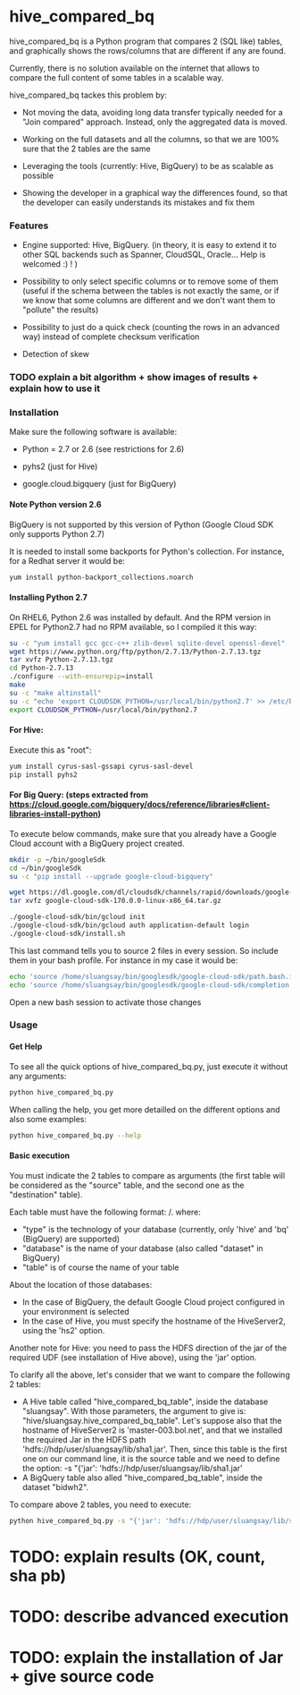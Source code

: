 # hive_compared_bq

hive_compared_bq is a Python program that compares 2 (SQL like) tables, and graphically shows the rows/columns that are different if any are found.

Currently, there is no solution available on the internet that allows to compare the full content of some tables in a scalable way.

hive_compared_bq tackes this problem by:

* Not moving the data, avoiding long data transfer typically needed for a "Join compared" approach. Instead, only the aggregated data is moved.

* Working on the full datasets and all the columns, so that we are 100% sure that the 2 tables are the same

* Leveraging the tools (currently: Hive, BigQuery) to be as scalable as possible

* Showing the developer in a graphical way the differences found, so that the developer can easily understands its mistakes and fix them

### Features

* Engine supported: Hive, BigQuery. (in theory, it is easy to extend it to other SQL backends such as Spanner, CloudSQL, Oracle... Help is welcomed :) ! )

* Possibility to only select specific columns or to remove some of them (useful if the schema between the tables is not exactly the same, or if we know that some columns are different and we don't want them to "pollute" the results)

* Possibility to just do a quick check (counting the rows in an advanced way) instead of complete checksum verification

* Detection of skew


### TODO explain a bit algorithm + show images of results + explain how to use it

### Installation

Make sure the following software is available:

* Python = 2.7 or 2.6 (see restrictions for 2.6)

* pyhs2 (just for Hive)

* google.cloud.bigquery (just for BigQuery)

#### Note Python version 2.6
BigQuery is not supported by this version of Python (Google Cloud SDK only supports Python 2.7)

It is needed to install some backports for Python's collection. For instance, for a Redhat server it would be:
```bash
yum install python-backport_collections.noarch
```

#### Installing Python 2.7
On RHEL6, Python 2.6 was installed by default. And the RPM version in EPEL for Python2.7 had no RPM available, so I compiled it this way:
```bash
su -c "yum install gcc gcc-c++ zlib-devel sqlite-devel openssl-devel"
wget https://www.python.org/ftp/python/2.7.13/Python-2.7.13.tgz
tar xvfz Python-2.7.13.tgz
cd Python-2.7.13
./configure --with-ensurepip=install
make
su -c "make altinstall"
su -c "echo 'export CLOUDSDK_PYTHON=/usr/local/bin/python2.7' >> /etc/bashrc"
export CLOUDSDK_PYTHON=/usr/local/bin/python2.7
```

#### For Hive:
Execute this as "root":
```bash
yum install cyrus-sasl-gssapi cyrus-sasl-devel
pip install pyhs2
```

#### For Big Query:    (steps extracted from https://cloud.google.com/bigquery/docs/reference/libraries#client-libraries-install-python)
To execute below commands, make sure that you already have a Google Cloud account with a BigQuery project created.

```bash
mkdir -p ~/bin/googleSdk
cd ~/bin/googleSdk
su -c "pip install --upgrade google-cloud-bigquery"

wget https://dl.google.com/dl/cloudsdk/channels/rapid/downloads/google-cloud-sdk-170.0.0-linux-x86_64.tar.gz
tar xvfz google-cloud-sdk-170.0.0-linux-x86_64.tar.gz 

./google-cloud-sdk/bin/gcloud init
./google-cloud-sdk/bin/gcloud auth application-default login
./google-cloud-sdk/install.sh
```

This last command tells you to source 2 files in every session. So include them in your bash profile. For instance in my case it would be:
```bash
echo 'source /home/sluangsay/bin/googlesdk/google-cloud-sdk/path.bash.inc' >> ~/.bash_profile
echo 'source /home/sluangsay/bin/googlesdk/google-cloud-sdk/completion.bash.inc' >> ~/.bash_profile
```
Open a new bash session to activate those changes

### Usage

#### Get Help

To see all the quick options of hive_compared_bq.py, just execute it without any arguments:
```bash
python hive_compared_bq.py
```

When calling the help, you get more detailled on the different options and also some examples:
```bash
python hive_compared_bq.py --help
```

#### Basic execution

You must indicate the 2 tables to compare as arguments (the first table will be considered as the "source" table, and the second one as the "destination" table).

Each table must have the following format: <type>/<database>.<table>
where:
* "type" is the technology of your database (currently, only 'hive' and 'bq' (BigQuery) are supported)
* "database" is the name of your database (also called "dataset" in BigQuery)
* "table" is of course the name of your table

About the location of those databases:
* In the case of BigQuery, the default Google Cloud project configured in your environment is selected
* In the case of Hive, you must specify the hostname of the HiveServer2, using the 'hs2' option.

Another note for Hive: you need to pass the HDFS direction of the jar of the required UDF (see installation of Hive above), using the 'jar' option.

To clarify all the above, let's consider that we want to compare the following 2 tables:
* A Hive table called "hive_compared_bq_table", inside the database "sluangsay". With those parameters, the argument to give is: "hive/sluangsay.hive_compared_bq_table". Let's suppose also that the hostname of HiveServer2 is 'master-003.bol.net', and that we installed the required Jar in the HDFS path 'hdfs://hdp/user/sluangsay/lib/sha1.jar'. Then, since this table is the first one on our command line, it is the source table and we need to define the option: -s "{'jar': 'hdfs://hdp/user/sluangsay/lib/sha1.jar'
* A BigQuery table also alled "hive_compared_bq_table", inside the dataset "bidwh2".

To compare above 2 tables, you need to execute:
```bash
python hive_compared_bq.py -s "{'jar': 'hdfs://hdp/user/sluangsay/lib/sha1.jar', 'hs2': 'master-003.bol.net'}" hive/sluangsay.hive_compared_bq_table bq/bidwh2.hive_compared_bq_table
```

# TODO: explain results (OK, count, sha pb)

# TODO: describe advanced execution

# TODO: explain the installation of Jar + give source code



